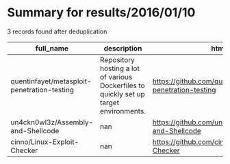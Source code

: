 
# Summary for results/2016/01/10
    
3 records found after deduplication

| full_name | description | html_url | matched_list | matched_count | pushed_at | size | stargazers_count | language | forks_count | vul_ids |
|---------------------------------------------|----------------------------------------------------------------------------------------|----------------------------------------------------------------|----------------------------------|-----------------|---------------------------|--------|--------------------|------------|---------------|-----------|
| quentinfayet/metasploit-penetration-testing | Repository hosting a lot of various Dockerfiles to quickly set up target environments. | https://github.com/quentinfayet/metasploit-penetration-testing | ['metasploit module OR payload'] | 1 | 2016-01-10 14:18:55+00:00 | 0 | 0 | nan | 0 | [] |
| un4ckn0wl3z/Assembly-and-Shellcode | nan | https://github.com/un4ckn0wl3z/Assembly-and-Shellcode | ['shellcode'] | 1 | 2016-01-10 14:39:35+00:00 | 21 | 0 | Assembly | 1 | [] |
| cinno/Linux-Exploit-Checker | nan | https://github.com/cinno/Linux-Exploit-Checker | ['exploit'] | 1 | 2016-01-10 09:45:37+00:00 | 18 | 0 | PHP | 0 | [] |
